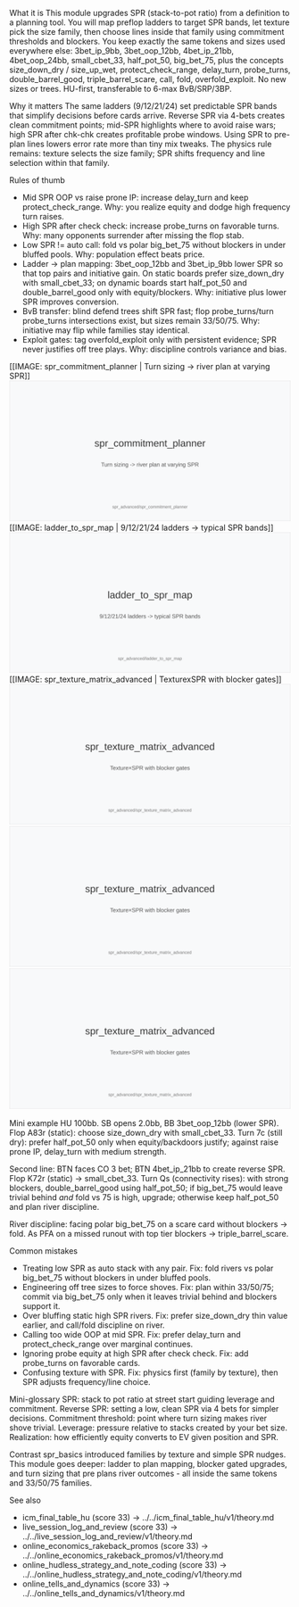 What it is
This module upgrades SPR (stack-to-pot ratio) from a definition to a planning tool. You will map preflop ladders to target SPR bands, let texture pick the size family, then choose lines inside that family using commitment thresholds and blockers. You keep exactly the same tokens and sizes used everywhere else: 3bet_ip_9bb, 3bet_oop_12bb, 4bet_ip_21bb, 4bet_oop_24bb, small_cbet_33, half_pot_50, big_bet_75, plus the concepts size_down_dry / size_up_wet, protect_check_range, delay_turn, probe_turns, double_barrel_good, triple_barrel_scare, call, fold, overfold_exploit. No new sizes or trees. HU-first, transferable to 6-max BvB/SRP/3BP.

Why it matters
The same ladders (9/12/21/24) set predictable SPR bands that simplify decisions before cards arrive. Reverse SPR via 4-bets creates clean commitment points; mid-SPR highlights where to avoid raise wars; high SPR after chk-chk creates profitable probe windows. Using SPR to pre-plan lines lowers error rate more than tiny mix tweaks. The physics rule remains: texture selects the size family; SPR shifts frequency and line selection within that family.

Rules of thumb




* Mid SPR OOP vs raise prone IP: increase delay_turn and keep protect_check_range. Why: you realize equity and dodge high frequency turn raises.
* High SPR after check check: increase probe_turns on favorable turns. Why: many opponents surrender after missing the flop stab.
* Low SPR != auto call: fold vs polar big_bet_75 without blockers in under bluffed pools. Why: population effect beats price.
* Ladder -> plan mapping: 3bet_oop_12bb and 3bet_ip_9bb lower SPR so that top pairs and initiative gain. On static boards prefer size_down_dry with small_cbet_33; on dynamic boards start half_pot_50 and double_barrel_good only with equity/blockers. Why: initiative plus lower SPR improves conversion.
* BvB transfer: blind defend trees shift SPR fast; flop probe_turns/turn probe_turns intersections exist, but sizes remain 33/50/75. Why: initiative may flip while families stay identical.
* Exploit gates: tag overfold_exploit only with persistent evidence; SPR never justifies off tree plays. Why: discipline controls variance and bias.

[[IMAGE: spr_commitment_planner | Turn sizing -> river plan at varying SPR]]
![Turn sizing -> river plan at varying SPR](images/spr_commitment_planner.svg)
[[IMAGE: ladder_to_spr_map | 9/12/21/24 ladders -> typical SPR bands]]
![9/12/21/24 ladders -> typical SPR bands](images/ladder_to_spr_map.svg)
[[IMAGE: spr_texture_matrix_advanced | TexturexSPR with blocker gates]]
![TexturexSPR with blocker gates](images/spr_texture_matrix_advanced.svg)
![TexturexSPR with blocker gates](images/spr_texture_matrix_advanced.svg)
![TexturexSPR with blocker gates](images/spr_texture_matrix_advanced.svg)

Mini example
HU 100bb. SB opens 2.0bb, BB 3bet_oop_12bb (lower SPR). Flop A83r (static): choose size_down_dry with small_cbet_33. Turn 7c (still dry): prefer half_pot_50 only when equity/backdoors justify; against raise prone IP, delay_turn with medium strength.

Second line: BTN faces CO 3 bet; BTN 4bet_ip_21bb to create reverse SPR. Flop K72r (static) -> small_cbet_33. Turn Qs (connectivity rises): with strong blockers, double_barrel_good using half_pot_50; if big_bet_75 would leave trivial behind *and* fold vs 75 is high, upgrade; otherwise keep half_pot_50 and plan river discipline.

River discipline: facing polar big_bet_75 on a scare card without blockers -> fold. As PFA on a missed runout with top tier blockers -> triple_barrel_scare.

Common mistakes

* Treating low SPR as auto stack with any pair. Fix: fold rivers vs polar big_bet_75 without blockers in under bluffed pools.
* Engineering off tree sizes to force shoves. Fix: plan within 33/50/75; commit via big_bet_75 only when it leaves trivial behind and blockers support it.
* Over bluffing static high SPR rivers. Fix: prefer size_down_dry thin value earlier, and call/fold discipline on river.
* Calling too wide OOP at mid SPR. Fix: prefer delay_turn and protect_check_range over marginal continues.
* Ignoring probe equity at high SPR after check check. Fix: add probe_turns on favorable cards.
* Confusing texture with SPR. Fix: physics first (family by texture), then SPR adjusts frequency/line choice.

Mini-glossary
SPR: stack to pot ratio at street start guiding leverage and commitment.
Reverse SPR: setting a low, clean SPR via 4 bets for simpler decisions.
Commitment threshold: point where turn sizing makes river shove trivial.
Leverage: pressure relative to stacks created by your bet size.
Realization: how efficiently equity converts to EV given position and SPR.

Contrast
spr_basics introduced families by texture and simple SPR nudges. This module goes deeper: ladder to plan mapping, blocker gated upgrades, and turn sizing that pre plans river outcomes - all inside the same tokens and 33/50/75 families.

See also
- icm_final_table_hu (score 33) -> ../../icm_final_table_hu/v1/theory.md
- live_session_log_and_review (score 33) -> ../../live_session_log_and_review/v1/theory.md
- online_economics_rakeback_promos (score 33) -> ../../online_economics_rakeback_promos/v1/theory.md
- online_hudless_strategy_and_note_coding (score 33) -> ../../online_hudless_strategy_and_note_coding/v1/theory.md
- online_tells_and_dynamics (score 33) -> ../../online_tells_and_dynamics/v1/theory.md